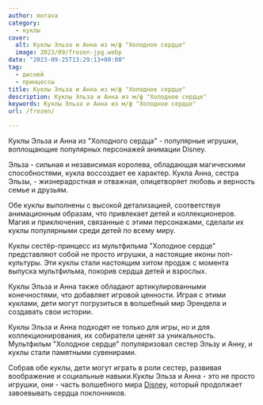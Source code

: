 ```yaml
---
author: morava
category:
  - куклы
cover:
  alt: Куклы Эльза и Анна из м/ф "Холодное сердце"
  image: 2023/09/frozen-jpg.webp
date: "2023-09-25T13:29:13+00:00"
tag:
  - дисней
  - принцессы
title: Куклы Эльза и Анна из м/ф "Холодное сердце"
description: Куклы Эльза и Анна из м/ф "Холодное сердце"
keywords: Куклы Эльза и Анна из м/ф "Холодное сердце"
url: /frozen/

---
```

Куклы Эльза и Анна из "Холодного сердца" \- популярные игрушки, воплощающие популярных персонажей анимации Disney.

Эльза \- сильная и независимая королева, обладающая магическими способностями, кукла воссоздает ее характер. Кукла Анна, сестра Эльзы, \- жизнерадостная и отважная, олицетворяет любовь и верность семье и друзьям.

Обе куклы выполнены с высокой детализацией, соответствуя анимационным образам, что привлекает детей и коллекционеров. Магия и приключения, связанные с этими персонажами, сделали их куклы популярными среди детей по всему миру.

Куклы сестёр-принцесс из мультфильма "Холодное сердце" представляют собой не просто игрушки, а настоящие иконы поп-культуры. Эти куклы стали настоящим хитом продаж с момента выпуска мультфильма, покорив сердца детей и взрослых.

Куклы Эльза и Анна также обладают артикулированными конечностями, что добавляет игровой ценности. Играя с этими куклами, дети могут погрузиться в волшебный мир Эрендела и создавать свои истории.

Куклы Эльза и Анна подходят не только для игры, но и для коллекционирования, их собиратели ценят за уникальность. Мультфильм "Холодное сердце" популяризовал сестер Эльзу и Анну, и куклы стали памятными сувенирами.

Собрав обе куклы, дети могут играть в роли сестер, развивая воображение и социальные навыки.Куклы Эльза и Анна \- это не просто игрушки, они \- часть волшебного мира [Disney](https://www.adora.ru/doc-mcstuffins/), который продолжает завоевывать сердца поклонников.
